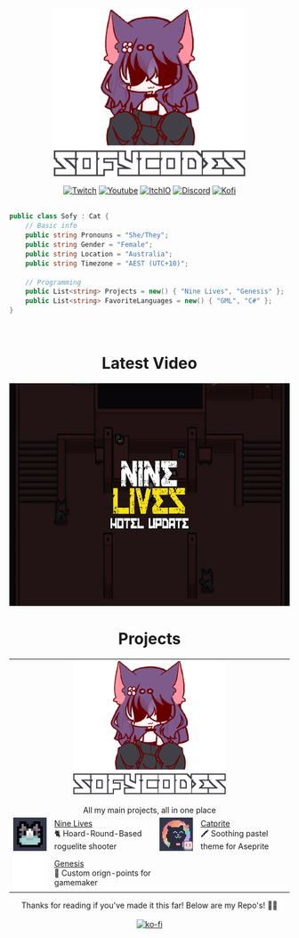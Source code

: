 <div style ="tc display:flex;" align="center">
  <a href="https://www.youtube.com/watch?v=_e9yMqmXWo0"><img src="assets/newprofile.png" height="300"></a>
</div>

<div align="center">
<p align="center">
<a href="https://www.twitch.tv/sofycatttv"><img alt="Twitch" src="https://img.shields.io/badge/twitch-6441a5?&style?&style=for-the-badge&logo=twitch&logoColor=white&alt=twitch style="margin-bottom: 5px;"></a>
<a href="https://www.youtube.com/channel/UCk1zfyn_jBVkkYiQ9FCmtig"><img alt="Youtube" src="https://img.shields.io/badge/youtube-FF0000?&style?&style=for-the-badge&logo=youtube&logoColor=white&alt=youtube style="margin-bottom: 5px;"></a>
<a href="https://sofycodes.itch.io/"><img alt="ItchIO" src="https://img.shields.io/badge/itch.io-fa5c5c?&style?&style=for-the-badge&logo=itch.io&logoColor=white&alt=youtube style="margin-bottom: 5px;"></a>
<a href="https://discord.gg/YH9UYRgQxp"><img alt="Discord" src="https://img.shields.io/badge/Discord-7289da?&style?&style=for-the-badge&logo=discord&logoColor=white&alt=discord style="margin-bottom: 5px;"></a>
<a href="https://ko-fi.com/sofycat"><img alt="Kofi" src="https://img.shields.io/badge/KoFi-FF5E5B?&style?&style=for-the-badge&logo=ko-fi&logoColor=white&alt=ko-fi style="margin-bottom: 5px;"></a>
</p>
</div>

## 

```csharp
public class Sofy : Cat {
    // Basic info
    public string Pronouns = "She/They";
    public string Gender = "Female";
    public string Location = "Australia";
    public string Timezone = "AEST (UTC+10)";

    // Programming
    public List<string> Projects = new() { "Nine Lives", "Genesis" };
    public List<string> FavoriteLanguages = new() { "GML", "C#" };
}
```
<div align="center">
<br>

# Latest Video
<a href="https://www.youtube.com/watch?v=zwvHnvKLP0w"><img src="assets/maxresdefault.webp" height="400"></a>
# Projects

<table align="center">
    <tr>
        <td colspan="4" align="center"><a><img src="assets/newprofile.png" style="height:240px"></a><br><b></b><br>
		All my main projects, all in one place</td>
    </tr>
    <tr>
        <td align="right"><a href="https://github.com/sofycodes/NineLives"><img src="assets/Nyat.png" style="width:120px"></a></td>
        <td><a href="https://github.com/sofycodes/NineLives">Nine Lives</a><br>🐈 Hoard-Round-Based roguelite shooter</td>
	<td align="right"><a href="https://github.com/catppuccin/aseprite"><img src="assets/ase.png" style="width:120px"></a></td>
        <td><a href="https://github.com/catppuccin/aseprite">Catprite</a><br>🖍 Soothing pastel theme for Aseprite</td>
    </tr>
    <tr>
	<td align="right"><a href="https://github.com/sofycat/Genesis"><img src="assets/compass(1).svg" style="width:120px"></a></td>
        <td><a href="https://github.com/sofycat/Genesis">Genesis</a><br>🧭 Custom orign-points for gamemaker</td>    
    </tr>
</table>

Thanks for reading if you've made it this far! Below are my Repo's! 🌺🐝
<br>
<br>
[![ko-fi](https://ko-fi.com/img/githubbutton_sm.svg)](https://ko-fi.com/sofycat)
